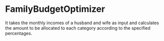 # FamilyBudgetOptimizer
It takes the monthly incomes of a husband and wife as input and calculates the amount to be allocated to each category according to the specified percentages.  
